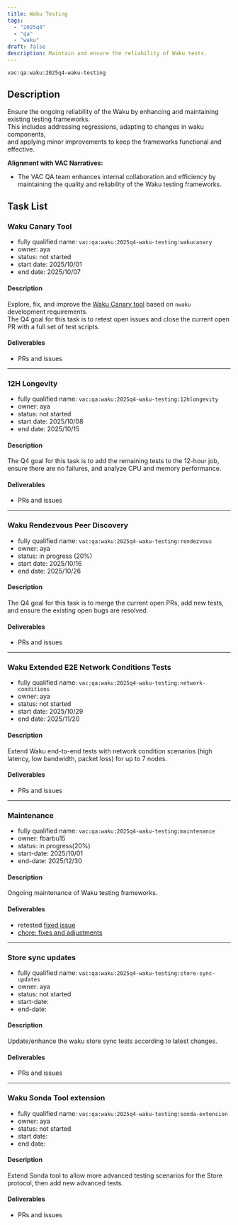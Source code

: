 ```yaml
---
title: Waku Testing
tags:
  - "2025q4"
  - "qa"
  - "waku"  
draft: false  
description: Maintain and ensure the reliability of Waku tests.
---
```


`vac:qa:waku:2025q4-waku-testing`

## Description
Ensure the ongoing reliability of the Waku by enhancing and maintaining existing testing frameworks.  
This includes addressing regressions, adapting to changes in waku components,  
and applying minor improvements to keep the frameworks functional and effective.

**Alignment with VAC Narratives:**

* The VAC QA team enhances internal collaboration and efficiency 
  by maintaining the quality and reliability of the Waku testing frameworks.

## Task List

### Waku Canary Tool

* fully qualified name: `vac:qa:waku:2025q4-waku-testing:wakucanary`
* owner: aya
* status: not started
* start date: 2025/10/01
* end date: 2025/10/07

#### Description
Explore, fix, and improve the [Waku Canary tool](https://github.com/waku-org/nwaku/tree/master/apps/wakucanary) 
based on `nwaku` development requirements.  
The Q4 goal for this task is to retest open issues 
and close the current open PR with a full set of test scripts.

#### Deliverables
- PRs and issues

---

### 12H Longevity

* fully qualified name: `vac:qa:waku:2025q4-waku-testing:12hlongevity`
* owner: aya
* status: not started
* start date: 2025/10/08
* end date: 2025/10/15

#### Description
The Q4 goal for this task is to add the remaining tests to the 12-hour job, 
ensure there are no failures, and analyze CPU and memory performance.

#### Deliverables
- PRs and issues

---

### Waku Rendezvous Peer Discovery

* fully qualified name: `vac:qa:waku:2025q4-waku-testing:rendezvous`
* owner: aya
* status: in progress (20%)
* start date: 2025/10/16
* end date: 2025/10/26

#### Description
The Q4 goal for this task is to merge the current open PRs, 
add new tests, and ensure the existing open bugs are resolved.

#### Deliverables
- PRs and issues

---

### Waku Extended E2E Network Conditions Tests

* fully qualified name: `vac:qa:waku:2025q4-waku-testing:network-conditions`
* owner: aya
* status: not started
* start date: 2025/10/29
* end date: 2025/11/20

#### Description
Extend Waku end-to-end tests with network condition scenarios (high latency, low bandwidth, packet loss) for up to 7 nodes.

#### Deliverables
- PRs and issues

---

### Maintenance

* fully qualified name: `vac:qa:waku:2025q4-waku-testing:maintenance`
* owner: fbarbu15
* status: in progress(20%)
* start-date: 2025/10/01
* end-date: 2025/12/30

#### Description
Ongoing maintenance of Waku testing frameworks. 

#### Deliverables
- retested [fixed issue](https://github.com/waku-org/nwaku/issues/3572)
- [chore: fixes and adjustments](https://github.com/waku-org/waku-interop-tests/pull/139)

---

### Store sync updates

* fully qualified name: `vac:qa:waku:2025q4-waku-testing:store-sync-updates`
* owner: aya
* status: not started
* start-date: 
* end-date: 

#### Description
Update/enhance the waku store sync tests according to latest changes.

#### Deliverables
- PRs and issues

---

### Waku Sonda Tool extension

* fully qualified name: `vac:qa:waku:2025q4-waku-testing:sonda-extension`
* owner: aya
* status: not started
* start date: 
* end date:

#### Description
Extend Sonda tool to allow more advanced testing scenarios for the Store protocol, then add new advanced tests.

#### Deliverables
- PRs and issues
